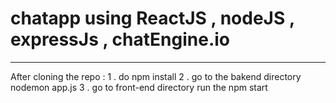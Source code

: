# chatapp using ReactJS , nodeJS , expressJs , chatEngine.io
<hr>

After cloning the repo :
1 . do npm install 
2 . go to the bakend directory nodemon app.js
3 . go to front-end directory run the npm start



